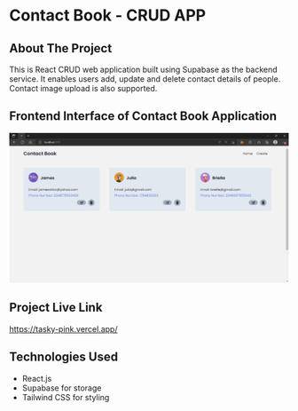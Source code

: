 # Contact Book - CRUD APP

## About The Project 

This is React CRUD web application built using Supabase as the backend service. It enables users add, update and delete contact details of people. Contact image upload is also supported.



## Frontend Interface of Contact Book Application
![Tasky UI](contact.png) 


## Project Live Link

https://tasky-pink.vercel.app/


## Technologies Used

- React.js
- Supabase for storage
- Tailwind CSS for styling


